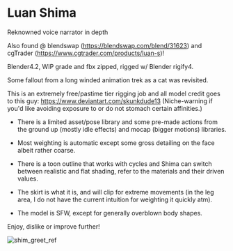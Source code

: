 # Luan Shima
Reknowned voice narrator in depth

Also found @ blendswap (https://blendswap.com/blend/31623) and cgTrader (https://www.cgtrader.com/products/luan-s)!

Blender4.2, WIP grade and fbx zipped, rigged w/ Blender rigify4.

Some fallout from a long winded animation trek as a cat was revisited.

This is an extremely free/pastime tier rigging job and all model credit goes to this guy: https://www.deviantart.com/skunkdude13 (Niche-warning if you'd like avoiding exposure to or do not stomach certain affinities.)

- There is a limited asset/pose library and some pre-made actions from the ground up (mostly idle effects) and mocap (bigger motions) libraries.

- Most weighting is automatic except some gross detailing on the face albeit rather coarse.

- There is a toon outline that works with cycles and Shima can switch between realistic and flat shading, refer to the materials and their driven values.

- The skirt is what it is, and will clip for extreme movements (in the leg area, I do not have the current intuition for weighting it quickly atm).

- The model is SFW, except for generally overblown body shapes.

Enjoy, dislike or improve further!

![shim_greet_ref](https://github.com/user-attachments/assets/9fe890f9-e64c-4b49-a4db-b1ad083c0c34)
